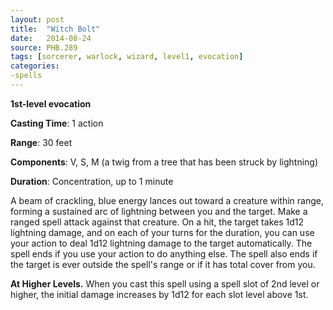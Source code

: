 ```yaml
---
layout: post
title:  "Witch Bolt"
date:   2014-08-24
source: PHB.289
tags: [sorcerer, warlock, wizard, level1, evocation]
categories:
-spells
---
```


**1st-level evocation**

**Casting Time**: 1 action

**Range**: 30 feet

**Components**: V, S, M (a twig from a tree that has been struck by lightning)

**Duration**: Concentration, up to 1 minute

A beam of crackling, blue energy lances out toward a creature within range, forming a sustained arc of lightning between you and the target. Make a ranged spell attack against that creature. On a hit, the target takes 1d12 lightning damage, and on each of your turns for the duration, you can use your action to deal 1d12 lightning damage to the target automatically. The spell ends if you use your action to do anything else. The spell also ends if the target is ever outside the spell's range or if it has total cover from you.

**At Higher Levels.** When you cast this spell using a spell slot of 2nd level or higher, the initial damage increases by 1d12 for each slot level above 1st.
